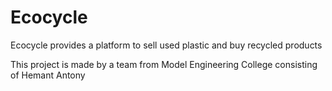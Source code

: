 # Ecocycle
Ecocycle provides a platform to sell used plastic and buy recycled products

This project is made by a team from Model Engineering College consisting of Hemant Antony